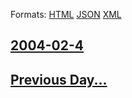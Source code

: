 
Formats: [HTML](2004/02/4/index.html)  [JSON](2004/02/4/index.json)  [XML](2004/02/4/index.xml)  

## [2004-02-4](/news/2004/02/4/index.md)

## [Previous Day...](/news/2004/02/3/index.md)


